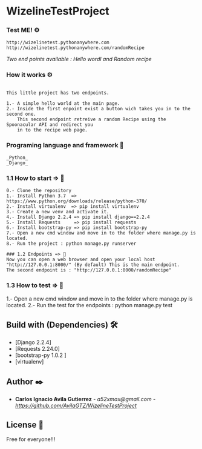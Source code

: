 # WizelineTestProject

### Test ME! ⚙️
```
http://wizelinetest.pythonanywhere.com
http://wizelinetest.pythonanywhere.com/randomRecipe
```

_Two end points available : Hello wordl and Random recipe_


### How it works ⚙️

```

This little project has two endpoints.

1.- A simple hello world at the main page.
2.- Inside the first enpoint exist a button wich takes you in to the second one.
    This second endpoint retreive a random Recipe using the Spoonacular API and redirect you
    in to the recipe web page.

```

### Programing language and framework 🔧
```
_Python_
_Django_
```

### 1.1 How to start => 🔧

```
0.- Clone the repository
1.- Install Python 3.7  => https://www.python.org/downloads/release/python-370/
2.- Install virtualenv  => pip install virtualenv
3.- Create a new venv and activate it.
4.- Install Django 2.2.4 => pip install django==2.2.4
5.- Install Requests     => pip install requests
6.- Install bootstrap-py => pip install bootstrap-py
7.- Open a new cmd window and move in to the folder where manage.py is located.
8.- Run the project : python manage.py runserver

### 1.2 Endpoints => 🔧
Now you can open a web browser and open your local host "http://127.0.0.1:8000/" (By default) This is the main endpoint.
The second endpoint is : "http://127.0.0.1:8000/randomRecipe"

```
### 1.3 How to test => 🔧
1.- Open a new cmd window and move in to the folder where manage.py is located.
2.- Run the test for the endpoints : python manage.py test

## Build with (Dependencies) 🛠️

- [Django 2.2.4] 
- [Requests 2.24.0] 
- [bootstrap-py 1.0.2 ] 
- [virtualenv]

## Author ✒️

- **Carlos Ignacio Avila Gutierrez** - _a52xmax@gmail.com_ -_https://github.com/AvilaGTZ/WizelineTestProject_

## License 📄

Free for everyone!!!

